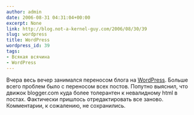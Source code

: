 ```yaml
---
author: admin
date: 2006-08-31 04:31:04+00:00
excerpt: None
link: http://blog.not-a-kernel-guy.com/2006/08/30/39
slug: wordpress
title: WordPress
wordpress_id: 39
tags:
- Всякая всячина
- WordPress
---
```


Вчера весь вечер занимался переносом блога на [WordPress](http://wordpress.org/). Больше всего проблем было с переносом всех постов. Попутно выяснил, что движок blogger.com куда более толерантен к невалидному html в постах. Фактически пришлось отредактировать все заново. Комментарии, к сожалению, не сохранились.
